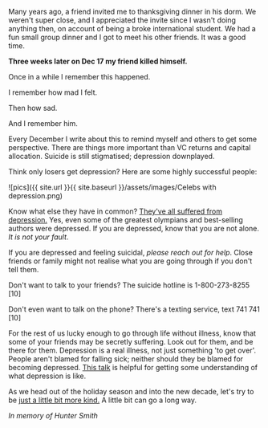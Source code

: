 Many years ago, a friend invited me to thanksgiving dinner in his dorm. We weren't super close, and I appreciated the invite since I wasn't doing anything then, on account of being a broke international student. We had a fun small group dinner and I got to meet his other friends. It was a good time.

**Three weeks later on Dec 17 my friend killed himself.**

Once in a while I remember this happened. 

I remember how mad I felt.

Then how sad. 

And I remember him.

Every December I write about this to remind myself and others to get some perspective. There are things more important than VC returns and capital allocation. Suicide is still stigmatised; depression downplayed. 

Think only losers get depression? Here are some highly successful people:

![pics]({{ site.url }}{{ site.baseurl }}/assets/images/Celebs with depression.png)

Know what else they have in common? [They've all suffered from depression.](https://www.webmd.com/depression/ss/slideshow-depression-celebs "WebMD") Yes, even some of the greatest olympians and best-selling authors were depressed. If you are depressed, know that you are not alone. *It is not your fault*. 

If you are depressed and feeling suicidal, *please reach out for help*. Close friends or family might not realise what you are going through if you don't tell them.

Don't want to talk to your friends? The suicide hotline is 1-800-273-8255 \[10\]

Don't even want to talk on the phone? There's a texting service, text 741 741 \[10\]

For the rest of us lucky enough to go through life without illness, know that some of your friends may be secretly suffering. Look out for them, and be there for them. Depression is a real illness, not just something 'to get over'. People aren't blamed for falling sick; neither should they be blamed for becoming depressed. [This talk](https://www.ted.com/talks/andrew_solomon_depression_the_secret_we_share? "TED talk") is helpful for getting some understanding of what depression is like.

As we head out of the holiday season and into the new decade, let's try to be [just a little bit more kind.](https://www.youtube.com/watch?v=GOaVJufPqUU&t=0m38s "Kindness") A little bit can go a long way.

*In memory of Hunter Smith*
